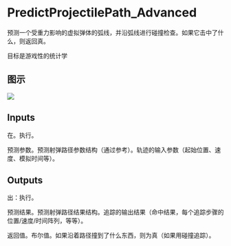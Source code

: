 # PredictProjectilePath_Advanced

预测一个受重力影响的虚拟弹体的弧线，并沿弧线进行碰撞检查。如果它击中了什么，则返回真。

目标是游戏性的统计学

## 图示

![]($-20221218-19072911.png)

## Inputs

在。执行。

预测参数。预测射弹路径参数结构（通过参考）。轨迹的输入参数（起始位置、速度、模拟时间等）。  

## Outputs

出：执行。

预测结果。预测射弹路径结果结构。追踪的输出结果（命中结果，每个追踪步骤的位置/速度/时间阵列，等等）。

返回值。布尔值。如果沿着路径撞到了什么东西，则为真（如果用碰撞追踪）。
